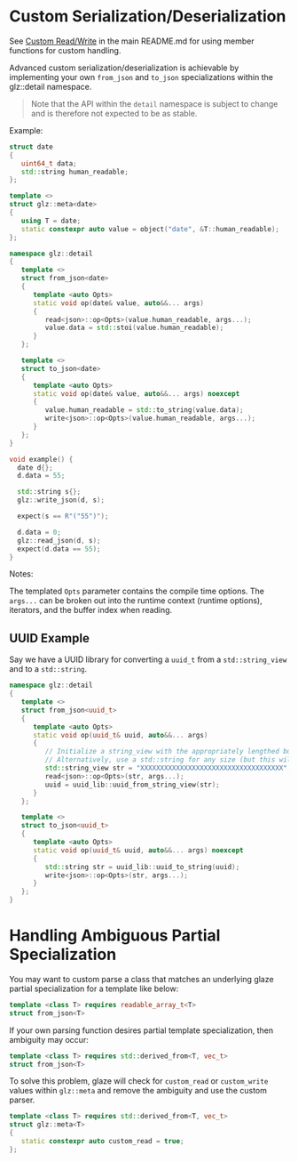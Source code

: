 # Custom Serialization/Deserialization

See [Custom Read/Write](https://github.com/stephenberry/glaze/tree/main#custom-readwrite) in the main README.md for using member functions for custom handling.

Advanced custom serialization/deserialization is achievable by implementing your own `from_json` and `to_json` specializations within the glz::detail namespace.

> Note that the API within the `detail` namespace is subject to change and is therefore not expected to be as stable.

Example:
```c++
struct date
{
   uint64_t data;
   std::string human_readable;
};

template <>
struct glz::meta<date>
{
   using T = date;
   static constexpr auto value = object("date", &T::human_readable);
};

namespace glz::detail
{
   template <>
   struct from_json<date>
   {
      template <auto Opts>
      static void op(date& value, auto&&... args)
      {
         read<json>::op<Opts>(value.human_readable, args...);
         value.data = std::stoi(value.human_readable);
      }
   };

   template <>
   struct to_json<date>
   {
      template <auto Opts>
      static void op(date& value, auto&&... args) noexcept
      {
         value.human_readable = std::to_string(value.data);
         write<json>::op<Opts>(value.human_readable, args...);
      }
   };
}

void example() {
  date d{};
  d.data = 55;

  std::string s{};
  glz::write_json(d, s);

  expect(s == R"("55")");

  d.data = 0;
  glz::read_json(d, s);
  expect(d.data == 55);
}
```

Notes:

The templated `Opts` parameter contains the compile time options. The `args...` can be broken out into the runtime context (runtime options), iterators, and the buffer index when reading.

## UUID Example

Say we have a UUID library for converting a `uuid_t` from a `std::string_view` and to a `std::string`.

```c++
namespace glz::detail
{
   template <>
   struct from_json<uuid_t>
   {
      template <auto Opts>
      static void op(uuid_t& uuid, auto&&... args)
      {
         // Initialize a string_view with the appropriately lengthed buffer
         // Alternatively, use a std::string for any size (but this will allocate)
         std::string_view str = "XXXXXXXXXXXXXXXXXXXXXXXXXXXXXXXXXXXX";
         read<json>::op<Opts>(str, args...);
         uuid = uuid_lib::uuid_from_string_view(str);
      }
   };

   template <>
   struct to_json<uuid_t>
   {
      template <auto Opts>
      static void op(uuid_t& uuid, auto&&... args) noexcept
      {
         std::string str = uuid_lib::uuid_to_string(uuid);
         write<json>::op<Opts>(str, args...);
      }
   };
}
```

# Handling Ambiguous Partial Specialization

You may want to custom parse a class that matches an underlying glaze partial specialization for a template like below:

```c++
template <class T> requires readable_array_t<T>
struct from_json<T>
```

If your own parsing function desires partial template specialization, then ambiguity may occur:

```c++
template <class T> requires std::derived_from<T, vec_t>
struct from_json<T>
```

To solve this problem, glaze will check for `custom_read` or `custom_write` values within `glz::meta` and remove the ambiguity and use the custom parser.

```c++
template <class T> requires std::derived_from<T, vec_t>
struct glz::meta<T>
{
   static constexpr auto custom_read = true;
};
```

